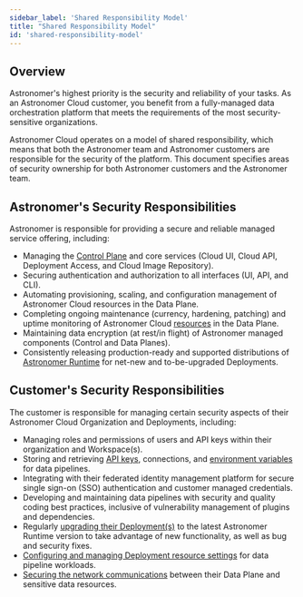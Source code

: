 ```yaml
---
sidebar_label: 'Shared Responsibility Model'
title: "Shared Responsibility Model"
id: 'shared-responsibility-model'
---
```


## Overview

Astronomer's highest priority is the security and reliability of your tasks. As an Astronomer Cloud customer, you benefit from a fully-managed data orchestration platform that meets the requirements of the most security-sensitive organizations.

Astronomer Cloud operates on a model of shared responsibility, which means that both the Astronomer team and Astronomer customers are responsible for the security of the platform. This document specifies areas of security ownership for both Astronomer customers and the Astronomer team.

## Astronomer's Security Responsibilities

Astronomer is responsible for providing a secure and reliable managed service offering, including:

- Managing the [Control Plane](#features) and core services (Cloud UI, Cloud API, Deployment Access, and Cloud Image Repository).
- Securing authentication and authorization to all interfaces (UI, API, and CLI).
- Automating provisioning, scaling, and configuration management of Astronomer Cloud resources in the Data Plane.
- Completing ongoing maintenance (currency, hardening, patching) and uptime monitoring of Astronomer Cloud [resources](resource-reference-aws) in the Data Plane.
- Maintaining data encryption (at rest/in flight) of Astronomer managed components (Control and Data Planes).
- Consistently releasing production-ready and supported distributions of [Astronomer Runtime](upgrade-runtime) for net-new and to-be-upgraded Deployments.

## Customer's Security Responsibilities  

The customer is responsible for managing certain security aspects of their Astronomer Cloud Organization and Deployments, including:

- Managing roles and permissions of users and API keys within their organization and Workspace(s).
- Storing and retrieving [API keys](api-keys), connections, and [environment variables](environment-variables) for data pipelines.
- Integrating with their federated identity management platform for secure single sign-on (SSO) authentication and customer managed credentials.
- Developing and maintaining data pipelines with security and quality coding best practices, inclusive of vulnerability management of plugins and dependencies.
- Regularly [upgrading their Deployment(s)](upgrade-runtime) to the latest Astronomer Runtime version to take advantage of new functionality, as well as bug and security fixes.
- [Configuring and managing Deployment resource settings](configure-deployment) for data pipeline workloads.
- [Securing the network communications](install-aws#step-4-let-astronomer-complete-the-install) between their Data Plane and sensitive data resources.
